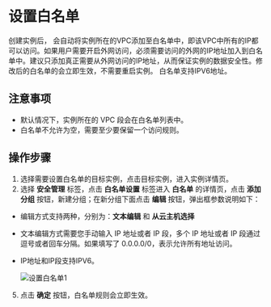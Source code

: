 # 设置白名单
创建实例后， 会自动将实例所在的VPC添加至白名单中，即该VPC中所有的IP都可以访问。如果用户需要开启外网访问，必须需要访问的外网的IP地址加入到白名单中。建议只添加真正需要从外网访问的IP地址，从而保证实例的数据安全性。修改后的白名单的会立即生效，不需要重启实例。 白名单支持IPV6地址。

## 注意事项
* 默认情况下，实例所在的 VPC 段会在白名单列表中。
* 白名单不允许为空，需要至少要保留一个访问规则。

## 操作步骤
1. 选择需要设置白名单的目标实例，点击目标实例，进入实例详情页。
2. 选择 **安全管理** 标签，点击 **白名单设置** 标签进入 **白名单** 的详情页，点击 **添加分组** 按钮，新建分组；在新分组下面点击 **编辑** 按钮，弹出框参数说明如下：
- 编辑方式支持两种，分别为：**文本编辑** 和 **从云主机选择**
- 文本编辑方式需要您手动输入 IP 地址或者 IP 段，多个 IP 地址或者 IP 段通过逗号或者回车分隔。如果填写了 0.0.0.0/0，表示允许所有地址访问。
- IP地址和IP段支持IPV6。
   
   ![设置白名单1](../../../../../image/TiDB/Set-Whitelist-1.png)
5. 点击 **确定** 按钮，白名单规则会立即生效。
